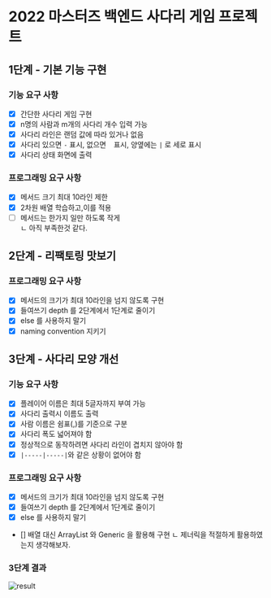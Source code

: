 # 2022 마스터즈 백엔드 사다리 게임 프로젝트
## 1단계 - 기본 기능 구현
### 기능 요구 사항
- [x] 간단한 사다리 게임 구현
- [x] n명의 사람과 m개의 사다리 개수 입력 가능
- [x] 사다리 라인은 랜덤 값에 따라 있거나 없음
- [x] 사다리 있으면 `-` 표시, 없으면 ` ` 표시, 양옆에는 `|` 로 세로 표시
- [x] 사다리 상태 화면에 출력
### 프로그래밍 요구 사항
- [x] 메서드 크기 최대 10라인 제한
- [x] 2차원 배열 학습하고,이를 적용  
- [ ] 메서드는 한가지 일만 하도록 작게  
    ㄴ 아직 부족한것 같다.

## 2단계 - 리팩토링 맛보기
### 프로그래밍 요구 사항
- [x] 메서드의 크기가 최대 10라인을 넘지 않도록 구현
- [x] 들여쓰기 depth 를 2단계에서 1단계로 줄이기
- [x] else 를 사용하지 말기
- [x] naming convention 지키기

## 3단계 - 사다리 모양 개선
### 기능 요구 사항
- [x] 플레이어 이름은 최대 5글자까지 부여 가능
- [x] 사다리 출력시 이름도 출력
- [x] 사람 이름은 쉼표(,)를 기준으로 구분
- [x] 사다리 폭도 넓어져야 함
- [x] 정상적으로 동작하려면 사다리 라인이 겹치지 않아야 함
- [x] `|-----|-----|`와 같은 상황이 없어야 함
### 프로그래밍 요구 사항
- [x] 메서드의 크기가 최대 10라인을 넘지 않도록 구현
- [x] 들여쓰기 depth 를 2단계에서 1단계로 줄이기
- [x] else 를 사용하지 말기
- [] 배열 대신 ArrayList 와 Generic 을 활용해 구현
    ㄴ 제너릭을 적절하게 활용하였는지 생각해보자.
### 3단계 결과

![result](https://user-images.githubusercontent.com/91416897/154242103-3f9d1c9e-87df-49d6-907d-437286043cab.png)

